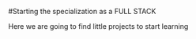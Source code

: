 #Starting the specialization as a FULL STACK

Here we are going to find little projects to start learning